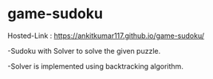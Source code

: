 # game-sudoku
Hosted-Link : https://ankitkumar117.github.io/game-sudoku/

-Sudoku with Solver to solve the given puzzle.

-Solver is implemented using backtracking algorithm.
